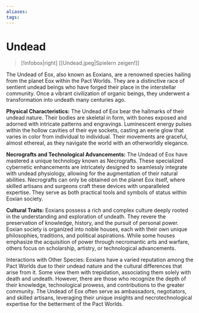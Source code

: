 ```yaml
---
aliases: 
tags: 
---
```


# Undead

> [!infobox|right]
>  [[Undead.jpeg|Spielern zeigen!]]
> 
The Undead of Eox, also known as Eoxians, are a renowned species hailing from the planet Eox within the Pact Worlds. They are a distinctive race of sentient undead beings who have forged their place in the interstellar community. Once a vibrant civilization of organic beings, they underwent a transformation into undeath many centuries ago.

**Physical Characteristics:** The Undead of Eox bear the hallmarks of their undead nature. Their bodies are skeletal in form, with bones exposed and adorned with intricate patterns and engravings. Luminescent energy pulses within the hollow cavities of their eye sockets, casting an eerie glow that varies in color from individual to individual. Their movements are graceful, almost ethereal, as they navigate the world with an otherworldly elegance.

**Necrografts and Technological Advancements:** The Undead of Eox have mastered a unique technology known as Necrografts. These specialized cybernetic enhancements are intricately designed to seamlessly integrate with undead physiology, allowing for the augmentation of their natural abilities. Necrografts can only be obtained on the planet Eox itself, where skilled artisans and surgeons craft these devices with unparalleled expertise. They serve as both practical tools and symbols of status within Eoxian society.

**Cultural Traits:** Eoxians possess a rich and complex culture deeply rooted in the understanding and exploration of undeath. They revere the preservation of knowledge, history, and the pursuit of personal power. Eoxian society is organized into noble houses, each with their own unique philosophies, traditions, and political aspirations. While some houses emphasize the acquisition of power through necromantic arts and warfare, others focus on scholarship, artistry, or technological advancements.

Interactions with Other Species: Eoxians have a varied reputation among the Pact Worlds due to their undead nature and the cultural differences that arise from it. Some view them with trepidation, associating them solely with death and undeath. However, there are those who recognize the depth of their knowledge, technological prowess, and contributions to the greater community. The Undead of Eox often serve as ambassadors, negotiators, and skilled artisans, leveraging their unique insights and necrotechnological expertise for the betterment of the Pact Worlds.
